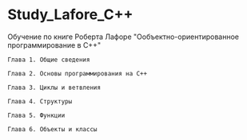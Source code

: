 # Study_Lafore_C++

Обучение по книге Роберта Лафоре "Ообъектно-ориентированное программирование в C++"

	Глава 1. Общие сведения

	Глава 2. Основы программирования на C++

	Глава 3. Циклы и ветвления

	Глава 4. Структуры
	
	Глава 5. Функции

	Глава 6. Объекты и классы	
